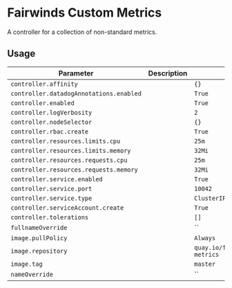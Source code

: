 # Fairwinds Custom Metrics

A controller for a collection of non-standard metrics.

## Usage

| Parameter | Description | Default | Required |
| --------- | ----------- | ------- | -------- |
| `controller.affinity` |  | `{}` | |
| `controller.datadogAnnotations.enabled` |  | `True` | |
| `controller.enabled` |  | `True` | |
| `controller.logVerbosity` |  | `2` | |
| `controller.nodeSelector` |  | `{}` | |
| `controller.rbac.create` |  | `True` | |
| `controller.resources.limits.cpu` |  | `25m` | |
| `controller.resources.limits.memory` |  | `32Mi` | |
| `controller.resources.requests.cpu` |  | `25m` | |
| `controller.resources.requests.memory` |  | `32Mi` | |
| `controller.service.enabled` |  | `True` | |
| `controller.service.port` |  | `10042` | |
| `controller.service.type` |  | `ClusterIP` | |
| `controller.serviceAccount.create` |  | `True` | |
| `controller.tolerations` |  | `[]` | |
| `fullnameOverride` |  | `` | |
| `image.pullPolicy` |  | `Always` | |
| `image.repository` |  | `quay.io/fairwinds/custom-metrics` | |
| `image.tag` |  | `master` | |
| `nameOverride` |  | `` | |

